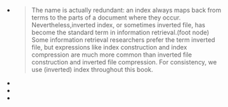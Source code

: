 - > The name is actually redundant: an index always maps back from terms to the parts of a document where they occur. Nevertheless,inverted index, or sometimes inverted file, has become the standard term in information retrieval.(foot node) Some information retrieval researchers prefer the term inverted file, but expressions like index construction and index compression are much more common than inverted file construction and inverted file compression. For consistency, we use (inverted) index throughout this book.
-
-
-